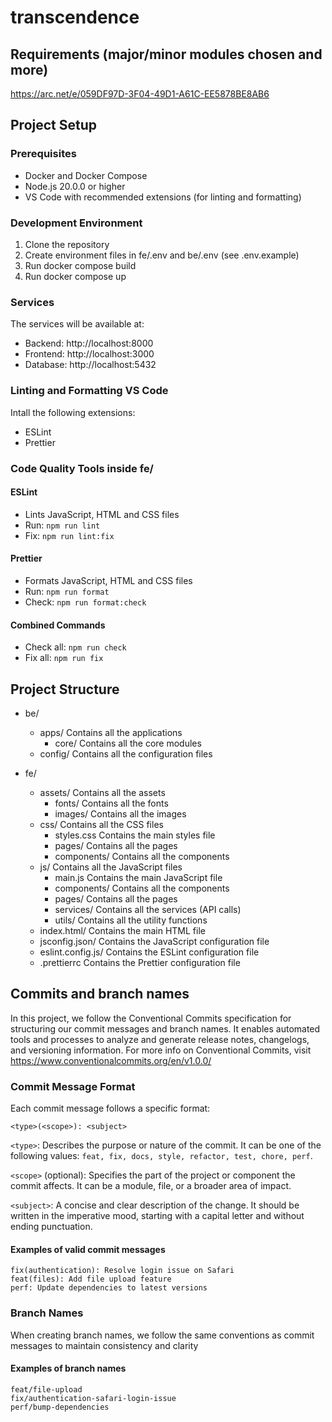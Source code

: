 # transcendence

## Requirements (major/minor modules chosen and more)
https://arc.net/e/059DF97D-3F04-49D1-A61C-EE5878BE8AB6

## Project Setup

### Prerequisites
- Docker and Docker Compose
- Node.js 20.0.0 or higher
- VS Code with recommended extensions (for linting and formatting)

### Development Environment
1. Clone the repository
2. Create environment files in fe/.env and be/.env (see .env.example)
3. Run docker compose build
4. Run docker compose up

### Services
The services will be available at:
- Backend: http://localhost:8000
- Frontend: http://localhost:3000
- Database: http://localhost:5432

### Linting and Formatting VS Code
Intall the following extensions:
- ESLint
- Prettier

### Code Quality Tools inside fe/
#### ESLint
- Lints JavaScript, HTML and CSS files
- Run: `npm run lint`
- Fix: `npm run lint:fix`

#### Prettier
- Formats JavaScript, HTML and CSS files
- Run: `npm run format`
- Check: `npm run format:check`

#### Combined Commands
- Check all: `npm run check`
- Fix all: `npm run fix`

## Project Structure

- be/
  - apps/ Contains all the applications
    - core/ Contains all the core modules
  - config/ Contains all the configuration files

- fe/
  - assets/ Contains all the assets
    - fonts/ Contains all the fonts
    - images/ Contains all the images
  - css/ Contains all the CSS files
    - styles.css Contains the main styles file
    - pages/ Contains all the pages
    - components/ Contains all the components
  - js/ Contains all the JavaScript files
    - main.js Contains the main JavaScript file
    - components/ Contains all the components
    - pages/ Contains all the pages
    - services/ Contains all the services (API calls)
    - utils/ Contains all the utility functions
  - index.html/ Contains the main HTML file
  - jsconfig.json/ Contains the JavaScript configuration file
  - eslint.config.js/ Contains the ESLint configuration file
  - .prettierrc Contains the Prettier configuration file

## Commits and branch names

In this project, we follow the Conventional Commits specification for structuring our commit messages and branch names. It enables automated tools and processes to analyze and generate release notes, changelogs, and versioning information. For more info on Conventional Commits, visit <https://www.conventionalcommits.org/en/v1.0.0/>

### Commit Message Format

Each commit message follows a specific format:

```code
<type>(<scope>): <subject>
```

`<type>`: Describes the purpose or nature of the commit. It can be one of the following values: `feat, fix, docs, style, refactor, test, chore, perf`.

`<scope>` (optional): Specifies the part of the project or component the commit affects. It can be a module, file, or a broader area of impact.

`<subject>`: A concise and clear description of the change. It should be written in the imperative mood, starting with a capital letter and without ending punctuation.

#### Examples of valid commit messages

```code
fix(authentication): Resolve login issue on Safari
feat(files): Add file upload feature
perf: Update dependencies to latest versions
```

### Branch Names

When creating branch names, we follow the same conventions as commit messages to maintain consistency and clarity

#### Examples of branch names

```code
feat/file-upload
fix/authentication-safari-login-issue
perf/bump-dependencies
```
